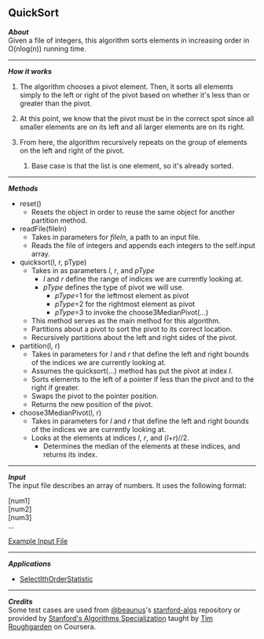## QuickSort  
_**About**_  
Given a file of integers, this algorithm sorts elements in increasing order in O(nlog(n)) running time.  

---  

_**How it works**_  
1. The algorithm chooses a pivot element. Then, it sorts all elements simply to the left or right of the pivot based on whether it's less than or greater than the pivot.  

1. At this point, we know that the pivot must be in the correct spot since all smaller elements are on its left and all larger elements are on its right.  

1. From here, the algorithm recursively repeats on the group of elements on the left and right of the pivot.  
    1. Base case is that the list is one element, so it's already sorted.  

---  

_**Methods**_  
- reset()  
    - Resets the object in order to reuse the same object for another partition method.  
- readFile(fileIn)
    - Takes in parameters for _fileIn_, a path to an input file.
    - Reads the file of integers and appends each integers to the self.input array.  
- quicksort(l, r, pType)  
    - Takes in as parameters _l_, _r_, and _pType_
        - _l_ and _r_ define the range of indices we are currently looking at.  
        - _pType_ defines the type of pivot we will use.  
            - _pType_=1 for the leftmost element as pivot
            - _pType_=2 for the rightmost element as pivot
            - _pType_=3 to invoke the choose3MedianPivot(...)
    - This method serves as the main method for this algorithm.  
    - Partitions about a pivot to sort the pivot to its correct location.  
    - Recursively partitions about the left and right sides of the pivot.  
- partition(l, r)  
    - Takes in parameters for _l_ and _r_ that define the left and right bounds of the indices we are currently looking at.  
    - Assumes the quicksort(...) method has put the pivot at index _l_.  
    - Sorts elements to the left of a pointer if less than the pivot and to the right if greater.  
    - Swaps the pivot to the pointer position.  
    - Returns the new position of the pivot.  
- choose3MedianPivot(l, r)  
    - Takes in parameters for _l_ and _r_ that define the left and right bounds of the indices we are currently looking at.  
    - Looks at the elements at indices _l_, _r_, and (_l_+_r_)//2.  
        - Determines the median of the elements at these indices, and returns its index.

---  

_**Input**_  
The input file describes an array of numbers. It uses the following format:  

\[num1\]  
\[num2\]  
\[num3\]  
...  

[Example Input File]( https://github.com/keshprad/Algorithms/blob/ae25d2ee685dbacb71566dac2db6f1a346456e3b/QuickSort/testCases/test5.txt )  

---  

_**Applications**_  
- [SelectIthOrderStatistic]( https://github.com/keshprad/Algorithms/tree/master/SelectIthOrderStatistic )  

---  

_**Credits**_  
Some test cases are used from [@beaunus]( https://github.com/beaunus )'s [stanford-algs]( https://github.com/beaunus/stanford-algs ) repository or provided by [Stanford's Algorithms Specialization]( https://www.coursera.org/specializations/algorithms ) taught by [Tim Roughgarden]( https://www.linkedin.com/in/tim-roughgarden-1a594855 ) on Coursera.  
